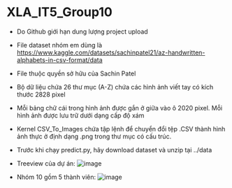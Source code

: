 # XLA_IT5_Group10

- Do Github giới hạn dung lượng project upload
- File dataset nhóm em dùng là https://www.kaggle.com/datasets/sachinpatel21/az-handwritten-alphabets-in-csv-format/data
- File thuộc quyền sở hữu của Sachin Patel
- Bộ dữ liệu chứa 26 thư mục (A-Z) chứa các hình ảnh viết tay có kích thước 2828 pixel
- Mỗi bảng chữ cái trong hình ảnh được gắn ở giữa vào ô 2020 pixel. Mỗi hình ảnh được lưu trữ dưới dạng cấp độ xám
- Kernel CSV_To_Images chứa tập lệnh để chuyển đổi tệp .CSV thành hình ảnh thực ở định dạng .png trong thư mục có cấu trúc.
- Trước khi chạy predict.py, hãy download dataset và unzip tại ../data
- Treeview của dự án:
                        ![image](https://github.com/user-attachments/assets/5223c94b-76cc-456b-84e4-88ec8fecb9af)
  
- Nhóm 10 gồm 5 thành viên: ![image](https://github.com/user-attachments/assets/51f7d776-bb02-4a73-96d0-7db00de3b9c3)

